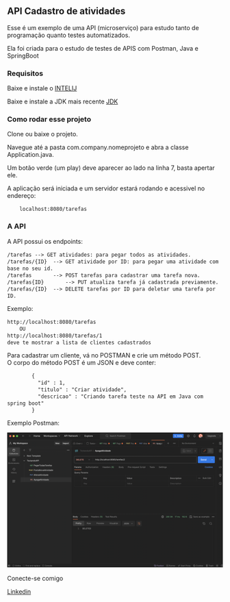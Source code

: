 ## API Cadastro de atividades

Esse é um exemplo de uma API (microserviço) para estudo tanto de programação quanto testes automatizados.

Ela foi criada para o estudo de testes de APIS com Postman, Java e SpringBoot


### Requisitos

Baixe e instale o [INTELIJ](https://www.jetbrains.com/idea/)

Baixe e instale a JDK mais recente [JDK](https://www.oracle.com/technetwork/java/javase/downloads/jdk8-downloads-2133151.html)

### Como rodar esse projeto

Clone ou baixe o projeto.

Navegue até a pasta com.company.nomeprojeto e abra a classe Application.java.

Um botão verde (um play) deve aparecer ao lado na linha 7, basta apertar ele.

A aplicação será iniciada e um servidor estará rodando e acessivel no endereço:

        localhost:8080/tarefas           

### A API

A API possui os endpoints:

    /tarefas --> GET atividades: para pegar todos as atividades.
    /tarefas/{ID}  --> GET atividade por ID: para pegar uma atividade com base no seu id.
    /tarefas       --> POST tarefas para cadastrar uma tarefa nova.
    /tarefas{ID}       --> PUT atualiza tarefa já cadastrada previamente.
    /tarefas/{ID}  --> DELETE tarefas por ID para deletar uma tarefa por ID.
    

Exemplo:

    http://localhost:8080/tarefas
        OU
    http://localhost:8080/tarefas/1
    deve te mostrar a lista de clientes cadastrados

Para cadastrar um cliente, vá no POSTMAN e crie um método POST.           
O corpo do método POST é um JSON e deve conter:

            {
              "id" : 1,
              "titulo" : "Criar atividade",
              "descricao" : "Criando tarefa teste na API em Java com spring boot"
            }


Exemplo Postman:

![](img/postman.png)



Conecte-se comigo

[Linkedin](http://linkedin.com/in/caiokenedy/)


